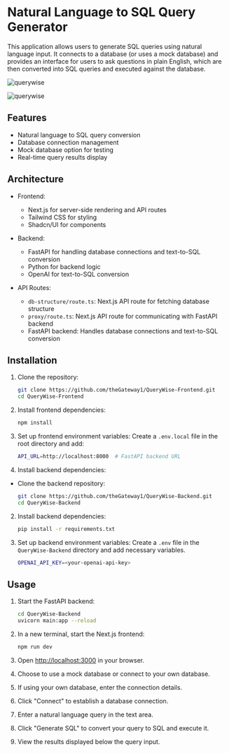 # Natural Language to SQL Query Generator

This application allows users to generate SQL queries using natural language input. It connects to a database (or uses a mock database) and provides an interface for users to ask questions in plain English, which are then converted into SQL queries and executed against the database.

![querywise](https://github.com/user-attachments/assets/945c9d28-6a83-4256-92c3-decd5b55cdf3)

![querywise](https://github.com/user-attachments/assets/1eca8e22-65c2-41dc-be14-d9ae26d3e7ee)

## Features

- Natural language to SQL query conversion
- Database connection management
- Mock database option for testing
- Real-time query results display

## Architecture

- Frontend:

  - Next.js for server-side rendering and API routes
  - Tailwind CSS for styling
  - Shadcn/UI for components

- Backend:
  - FastAPI for handling database connections and text-to-SQL conversion
  - Python for backend logic
  - OpenAI for text-to-SQL conversion
- API Routes:
  - `db-structure/route.ts`: Next.js API route for fetching database structure
  - `proxy/route.ts`: Next.js API route for communicating with FastAPI backend
  - FastAPI backend: Handles database connections and text-to-SQL conversion

## Installation

1. Clone the repository:

   ```bash
   git clone https://github.com/theGateway1/QueryWise-Frontend.git
   cd QueryWise-Frontend
   ```

2. Install frontend dependencies:

   ```bash
   npm install
   ```

3. Set up frontend environment variables:
   Create a `.env.local` file in the root directory and add:

   ```bash
   API_URL=http://localhost:8000  # FastAPI backend URL
   ```

4. Install backend dependencies:

- Clone the backend repository:
  ```bash
  git clone https://github.com/theGateway1/QueryWise-Backend.git
  cd QueryWise-Backend
  ```

2. Install backend dependencies:

   ```bash
   pip install -r requirements.txt
   ```

3. Set up backend environment variables:
   Create a `.env` file in the `QueryWise-Backend` directory and add necessary variables.
   ```bash
   OPENAI_API_KEY=<your-openai-api-key>
   ```

## Usage

1. Start the FastAPI backend:

   ```bash
   cd QueryWise-Backend
   uvicorn main:app --reload
   ```

2. In a new terminal, start the Next.js frontend:

   ```bash
   npm run dev
   ```

3. Open [http://localhost:3000](http://localhost:3000) in your browser.

4. Choose to use a mock database or connect to your own database.

5. If using your own database, enter the connection details.

6. Click "Connect" to establish a database connection.

7. Enter a natural language query in the text area.

8. Click "Generate SQL" to convert your query to SQL and execute it.

9. View the results displayed below the query input.
